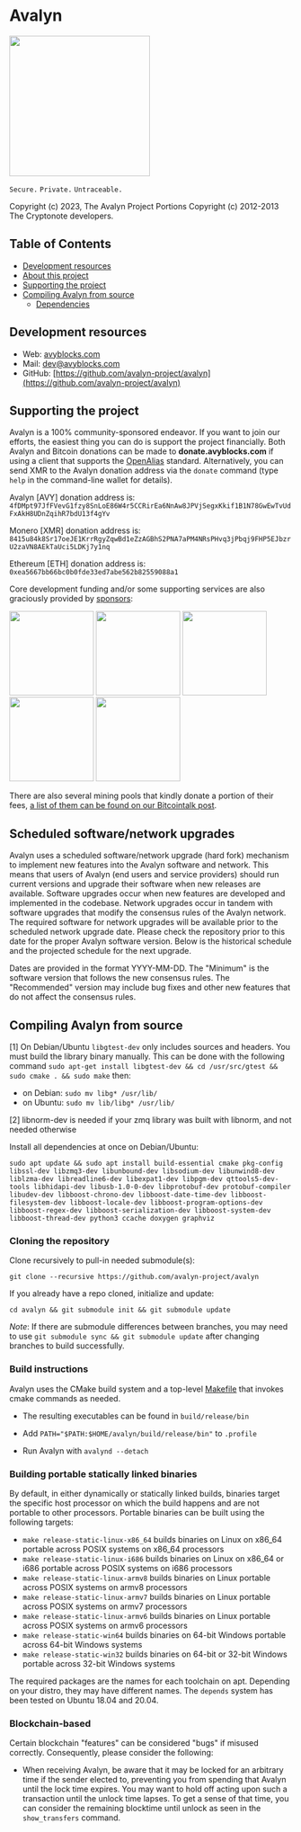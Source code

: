# Avalyn
<img src="https://avyblocks.com/imgs/avy_icon.png" width="250" height="250">

`Secure.` `Private.` `Untraceable.`

Copyright (c) 2023, The Avalyn Project
Portions Copyright (c) 2012-2013 The Cryptonote developers.

## Table of Contents

  - [Development resources](#development-resources)
  - [About this project](#about-this-project)
  - [Supporting the project](#supporting-the-project)
  - [Compiling Avalyn from source](#compiling-avalyn-from-source)
    - [Dependencies](#dependencies)

## Development resources

- Web: [avyblocks.com](https://avyblocks.com)
- Mail: [dev@avyblocks.com](mailto:dev@avyblocks.com)
- GitHub: [https://github.com/avalyn-project/avalyn](https://github.com/avalyn-project/avalyn)

## Supporting the project

Avalyn is a 100% community-sponsored endeavor. If you want to join our efforts, the easiest thing you can do is support the project financially. Both Avalyn and Bitcoin donations can be made to **donate.avyblocks.com** if using a client that supports the [OpenAlias](https://openalias.org) standard. Alternatively, you can send XMR to the Avalyn donation address via the `donate` command (type `help` in the command-line wallet for details).

Avalyn [AVY] donation address is:  
`4fDMpt97JfFVevG1fzy8SnLoE86W4r5CCRirEa6NnAw8JPVjSegxKkif1B1N78GwEwTvUdFxAkH8UDnZqihR7bdU13f4gYv`

Monero [XMR] donation address is:  
`8415u84k8Sr17oeJE1KrrRgyZqwBd1eZzAGBhS2PNA7aPM4NRsPHvq3jPbqj9FHP5EJbzrU2zaVN8AEkTaUci5LDKj7y1nq`

Ethereum [ETH] donation address is:  
`0xea5667bb66bc0b0fde33ed7abe562b82559088a1`

Core development funding and/or some supporting services are also graciously provided by [sponsors](https://www.getmonero.org/community/sponsorships/):

[<img width="150" src="https://www.getmonero.org/img/sponsors/tarilabs.png"/>](https://tarilabs.com/)
[<img width="150" src="https://www.getmonero.org/img/sponsors/globee.png"/>](https://globee.com/)
[<img width="150" src="https://www.getmonero.org/img/sponsors/symas.png"/>](https://symas.com/)
[<img width="150" src="https://www.getmonero.org/img/sponsors/forked_logo.png"/>](http://www.forked.net/)
[<img width="150" src="https://www.getmonero.org/img/sponsors/macstadium.png"/>](https://www.macstadium.com/)

There are also several mining pools that kindly donate a portion of their fees, [a list of them can be found on our Bitcointalk post](https://bitcointalk.org/index.php?topic=583449.0).


## Scheduled software/network upgrades

Avalyn uses a scheduled software/network upgrade (hard fork) mechanism to implement new features into the Avalyn software and network. This means that users of Avalyn (end users and service providers) should run current versions and upgrade their software when new releases are available. Software upgrades occur when new features are developed and implemented in the codebase. Network upgrades occur in tandem with software upgrades that modify the consensus rules of the Avalyn network. The required software for network upgrades will be available prior to the scheduled network upgrade date. Please check the repository prior to this date for the proper Avalyn software version. Below is the historical schedule and the projected schedule for the next upgrade.

Dates are provided in the format YYYY-MM-DD. The "Minimum" is the software version that follows the new consensus rules. The "Recommended" version may include bug fixes and other new features that do not affect the consensus rules.

## Compiling Avalyn from source

[1] On Debian/Ubuntu `libgtest-dev` only includes sources and headers. You must
build the library binary manually. This can be done with the following command `sudo apt-get install libgtest-dev && cd /usr/src/gtest && sudo cmake . && sudo make`
then:

* on Debian:
  `sudo mv libg* /usr/lib/`
* on Ubuntu:
  `sudo mv lib/libg* /usr/lib/`

[2] libnorm-dev is needed if your zmq library was built with libnorm, and not needed otherwise

Install all dependencies at once on Debian/Ubuntu:

`
sudo apt update && sudo apt install build-essential cmake pkg-config libssl-dev libzmq3-dev libunbound-dev libsodium-dev libunwind8-dev liblzma-dev libreadline6-dev libexpat1-dev libpgm-dev qttools5-dev-tools libhidapi-dev libusb-1.0-0-dev libprotobuf-dev protobuf-compiler libudev-dev libboost-chrono-dev libboost-date-time-dev libboost-filesystem-dev libboost-locale-dev libboost-program-options-dev libboost-regex-dev libboost-serialization-dev libboost-system-dev libboost-thread-dev python3 ccache doxygen graphviz
`

### Cloning the repository

Clone recursively to pull-in needed submodule(s):

`
git clone --recursive https://github.com/avalyn-project/avalyn
`

If you already have a repo cloned, initialize and update:

`
cd avalyn && git submodule init && git submodule update
`

*Note*: If there are submodule differences between branches, you may need 
to use `git submodule sync && git submodule update` after changing branches
to build successfully.

### Build instructions

Avalyn uses the CMake build system and a top-level [Makefile](Makefile) that
invokes cmake commands as needed.

* The resulting executables can be found in `build/release/bin`

* Add `PATH="$PATH:$HOME/avalyn/build/release/bin"` to `.profile`

* Run Avalyn with `avalynd --detach`

### Building portable statically linked binaries

By default, in either dynamically or statically linked builds, binaries target the specific host processor on which the build happens and are not portable to other processors. Portable binaries can be built using the following targets:

* ```make release-static-linux-x86_64``` builds binaries on Linux on x86_64 portable across POSIX systems on x86_64 processors
* ```make release-static-linux-i686``` builds binaries on Linux on x86_64 or i686 portable across POSIX systems on i686 processors
* ```make release-static-linux-armv8``` builds binaries on Linux portable across POSIX systems on armv8 processors
* ```make release-static-linux-armv7``` builds binaries on Linux portable across POSIX systems on armv7 processors
* ```make release-static-linux-armv6``` builds binaries on Linux portable across POSIX systems on armv6 processors
* ```make release-static-win64``` builds binaries on 64-bit Windows portable across 64-bit Windows systems
* ```make release-static-win32``` builds binaries on 64-bit or 32-bit Windows portable across 32-bit Windows systems

The required packages are the names for each toolchain on apt. Depending on your distro, they may have different names. The `depends` system has been tested on Ubuntu 18.04 and 20.04.


### Blockchain-based

Certain blockchain "features" can be considered "bugs" if misused correctly. Consequently, please consider the following:

- When receiving Avalyn, be aware that it may be locked for an arbitrary time if the sender elected to, preventing you from spending that Avalyn until the lock time expires. You may want to hold off acting upon such a transaction until the unlock time lapses. To get a sense of that time, you can consider the remaining blocktime until unlock as seen in the `show_transfers` command.
